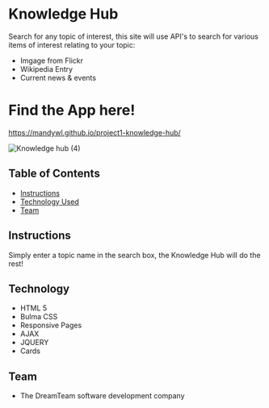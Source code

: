 # Knowledge Hub

Search for any topic of interest, this site will use API's to search for various items of interest relating to your topic:

- Imgage from Flickr
- Wikipedia Entry
- Current news & events

# Find the App here!

https://mandywl.github.io/project1-knowledge-hub/

![Knowledge hub (4)](https://user-images.githubusercontent.com/59762660/77216335-add13e00-6b6d-11ea-9bc6-9dfae262122c.gif)

## Table of Contents

- [Instructions](#Instructions)
- [Technology Used](#Technology)
- [Team](#Team)

## Instructions

Simply enter a topic name in the search box, the Knowledge Hub will do the rest!

## Technology

- HTML 5
- Bulma CSS
- Responsive Pages
- AJAX
- JQUERY
- Cards

## Team

- The DreamTeam software development company
